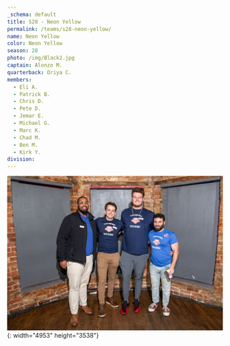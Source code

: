 ```yaml
---
_schema: default
title: S28 - Neon Yellow
permalink: /teams/s28-neon-yellow/
name: Neon Yellow
color: Neon Yellow
season: 28
photo: /img/Black2.jpg
captain: Alonzo M.
quarterback: Oriya C.
members:
  - Eli A.
  - Patrick B.
  - Chris D.
  - Pete D.
  - Jemar E.
  - Michael G.
  - Marc K.
  - Chad M.
  - Ben M.
  - Kirk Y.
division:
---
```

![](/img/da2-7066.jpg){: width="4953" height="3538"}